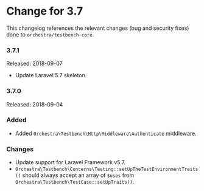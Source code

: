 # Change for 3.7

This changelog references the relevant changes (bug and security fixes) done to `orchestra/testbench-core`.

### 3.7.1

Released: 2018-09-07

* Update Laravel 5.7 skeleton.

### 3.7.0

Released: 2018-09-04

### Added

* Added `Orchestra\Testbench\Http\Middleware\Authenticate` middleware.

### Changes

* Update support for Laravel Framework v5.7.
* `Orchestra\Testbench\Concerns\Testing::setUpTheTestEnvironmentTraits()` should always accept an array of `$uses` from `Orchestra\Testbench\TestCase::setUpTraits()`.
